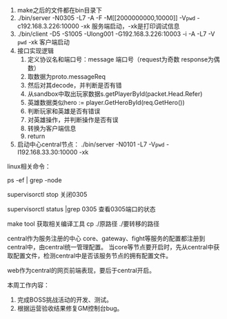 
1. make之后的文件都在bin目录下
2. ./bin/server -N0305 -L7 -A -F -M[[2000000000,10000]] -V`pwd` -c192.168.3.226:10000 -xk
   服务端启动，-xk是打印调试信息
3. ./bin/client -D5 -S1005 -Ulong001 -G192.168.3.226:10003  -i -A -L7 -V `pwd` -xk
    客户端启动
4. 接口实现逻辑
   1. 定义协议名和端口号：message 端口号（request为奇数 response为偶数）
   2. 取数据为proto.messageReq
   3. 然后对其decode，并判断是否有错
   4. 从sandbox中取出玩家数据s.getPlayerById(packet.Head.Refer)
   5. 英雄数据类似hero := player.GetHeroById(req.GetHero())
   6. 判断玩家和英雄是否有错误
   7. 对英雄操作，并判断操作是否有误
   8. 转换为客户端信息
   9. return
5. 启动中心central节点：
./bin/server -N0101 -L7  -V`pwd` -I192.168.33.30:10000 -xk


linux相关命令：

ps -ef | grep -node

supervisorctl stop 关闭0305

supervisorctl status |grep 0305 查看0305端口的状态


make tool 获取相关编译工具
cp ./原路径 ./要转移的路径


central作为服务注册的中心
core、gateway、fight等服务的配置都注册到central中，由central统一管理配置。
当core等节点要开启时，先从central中获取配置文件，检测central中是否该服务节点的拥有配置文件。

web作为central的网页前端表现，要后于central开启。


本周工作内容：
1. 完成BOSS挑战活动的开发、测试。
2. 根据运营验收结果修复GM控制台bug。


